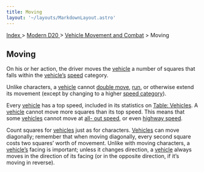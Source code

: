 ```yaml
---
title: Moving
layout: '~/layouts/MarkdownLayout.astro'
---
```


[ Index ](/) > [ Modern D20 ](/modern.d20.srd) > [Vehicle Movement and Combat](/modern.d20.srd/vehicle.movement.and.combat) > Moving

## Moving

On his or her action, the driver moves the
[vehicle](/modern.d20.srd/equipment/equipment.vehicles) a number of squares
that falls within the
[vehicle’s](/modern.d20.srd/equipment/equipment.vehicles)
[speed](/modern.d20.srd/vehicle.movement.and.combat/vehicle.speed) category.

Unlike characters, a [vehicle](/modern.d20.srd/equipment/equipment.vehicles)
cannot [double move](/modern.d20.srd/combat/full.round.actions),
[run](/modern.d20.srd/combat/full.round.actions), or otherwise extend its
movement (except by changing to a higher [speed category](/modern.d20.srd/vehicle.movement.and.combat/declaring.speed)).

Every [vehicle](/modern.d20.srd/equipment/equipment.vehicles) has a top speed,
included in its statistics on [Table: Vehicles](/modern.d20.srd/equipment/equipment.vehicles). A
[vehicle](/modern.d20.srd/equipment/equipment.vehicles) cannot move more
squares than its top speed. This means that some
[vehicles](/modern.d20.srd/equipment/equipment.vehicles) cannot move at [all- out speed](/modern.d20.srd/vehicle.movement.and.combat/declaring.speed), or
even [highway speed](/modern.d20.srd/vehicle.movement.and.combat/declaring.speed).

Count squares for [vehicles](/modern.d20.srd/equipment/equipment.vehicles)
just as for characters.
[Vehicles](/modern.d20.srd/equipment/equipment.vehicles) can move diagonally;
remember that when moving diagonally, every second square costs two squares’
worth of movement. Unlike with moving characters, a
[vehicle’s](/modern.d20.srd/equipment/equipment.vehicles) facing is important;
unless it changes direction, a
[vehicle](/modern.d20.srd/equipment/equipment.vehicles) always moves in the
direction of its facing (or in the opposite direction, if it’s moving in
reverse).

